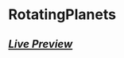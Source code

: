 <h1> RotatingPlanets</h1>
<a href="https://iamfutureflash.github.io/RotatingPlanets/"><h2><i> Live Preview</i> </h2> </a>